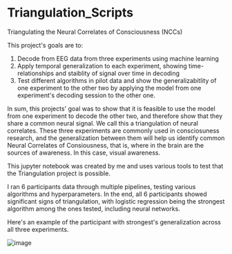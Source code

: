 # Triangulation_Scripts
 
Triangulating the Neural Correlates of Consciousness (NCCs)

This project's goals are to:

1. Decode from EEG data from three experiments using machine learning
2. Apply temporal generalization to each experiment, showing time-relationships and staiblity of signal over time in decoding
3. Test different algorithms in pilot data and show the generalizabitlity of one experiment to the other two by applying the model from one experiment's decoding session to the other one.

In sum, this projects' goal was to show that it is feasible to use the model from one experiment to decode the other two, and therefore show that they share a common neural signal. We call this a triangulation of neural correlates. These three experiments are commonly used in consciosuness research, and the generalization between them will help us identify common Neural Correlates of Consiousness, that is, where in the brain are the sources of awareness. In this case, visual awareness.

This jupyter notebook was created by me and uses various tools to test that the Triangulation project is possible.

I ran 6 participants data through multiple pipelines, testing various algorithms and hyperparameters. In the end, all 6 participants showed significant signs of triangulation, with logistic regression being the strongest algorithm among the ones tested, including neural networks.

Here's an example of the participant with strongest's generalization across all three experiments.

![image](https://github.com/UgoBruzadin/Triangulation_Project/assets/25592470/15477e43-c802-4157-93e2-cb9e83eb48d3)
